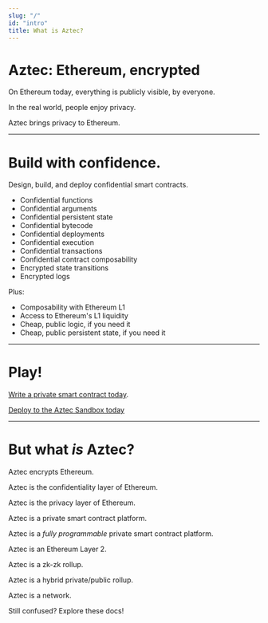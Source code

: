 ```yaml
---
slug: "/"
id: "intro"
title: What is Aztec?
---
```


# Aztec: Ethereum, encrypted

On Ethereum today, everything is publicly visible, by everyone.

In the real world, people enjoy privacy.

Aztec brings privacy to Ethereum.

<!-- include_code typescript /yarn-project/end-to-end/src/e2e_block_building.test.ts hello -->

<!-- import GithubCode from '../src/components/GithubCode';

<GithubCode owner="AztecProtocol" repo="aztec-packages" language="typescript" filePath="/yarn-project/end-to-end/src/e2e_block_building.test.ts" startLine='10' endLine='21'/> -->
  
---

# Build with confidence.

Design, build, and deploy confidential smart contracts.

- Confidential functions
- Confidential arguments
- Confidential persistent state
- Confidential bytecode
- Confidential deployments
- Confidential execution
- Confidential transactions
- Confidential contract composability
- Encrypted state transitions
- Encrypted logs

Plus:
- Composability with Ethereum L1
- Access to Ethereum's L1 liquidity
- Cheap, public logic, if you need it
- Cheap, public persistent state, if you need it


--- 

# Play!

[Write a private smart contract today](./dev_docs/getting_started/main.md).

[Deploy to the Aztec Sandbox today](./dev_docs/sandbox/main.md)

---


# But what _is_ Aztec?

Aztec encrypts Ethereum.

Aztec is the confidentiality layer of Ethereum.

Aztec is the privacy layer of Ethereum.

Aztec is a private smart contract platform.

Aztec is a _fully programmable_ private smart contract platform.

Aztec is an Ethereum Layer 2.

Aztec is a zk-zk rollup.

Aztec is a hybrid private/public rollup.

Aztec is a network.

Still confused? Explore these docs!
